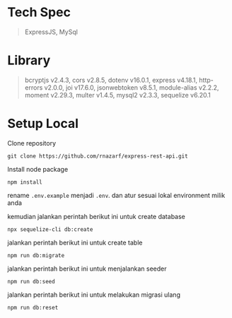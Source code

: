 # Tech Spec
  > ExpressJS,
  > MySql

# Library
  > bcryptjs v2.4.3,
  > cors v2.8.5,
  > dotenv v16.0.1,
  > express v4.18.1,
  > http-errors v2.0.0,
  > joi v17.6.0,
  > jsonwebtoken v8.5.1,
  > module-alias v2.2.2,
  > moment v2.29.3,
  > multer v1.4.5,
  > mysql2 v2.3.3,
  > sequelize v6.20.1

# Setup Local

Clone repository

`git clone https://github.com/rnazarf/express-rest-api.git`

Install node package

`npm install`

rename `.env.example` menjadi `.env`. dan atur sesuai lokal environment milik anda

kemudian jalankan perintah berikut ini untuk create database

`npx sequelize-cli db:create`

jalankan perintah berikut ini untuk create table

`npm run db:migrate`

jalankan perintah berikut ini untuk menjalankan seeder

`npm run db:seed`

jalankan perintah berikut ini untuk melakukan migrasi ulang

`npm run db:reset`

